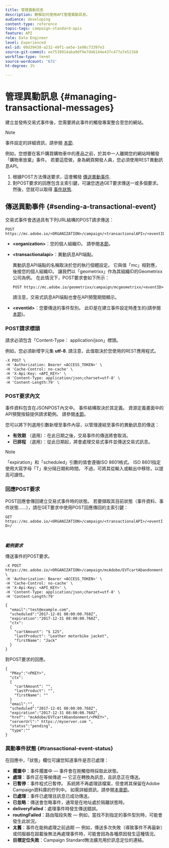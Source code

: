 ```yaml
---
title: 管理異動訊息
description: 瞭解如何使用API管理異動訊息。
audience: developing
content-type: reference
topic-tags: campaign-standard-apis
feature: API
role: Data Engineer
level: Experienced
exl-id: 00d39438-a232-49f1-ae5e-1e98c73397e3
source-git-commit: ee7539914aba9df9e7d46144e437c477a7e52168
workflow-type: tm+mt
source-wordcount: '672'
ht-degree: 3%

---
```


# 管理異動訊息 {#managing-transactional-messages}

建立並發佈交易式事件後，您需要將此事件的觸發專案整合至您的網站。

>[!NOTE]
>
>事件設定的詳細資訊，請參閱 [本節](../../channels/using/configuring-transactional-event.md).

例如，您想要在客戶購買購物車中的產品之前，於其中一人離開您的網站時觸發「購物車放棄」事件。 若要這麼做，身為網頁開發人員，您必須使用REST異動訊息API。

1. 根據POST方法傳送要求，這會觸發 [傳送異動事件](#sending-a-transactional-event).
1. 對POST要求的回應包含主索引鍵，可讓您透過GET要求傳送一或多個要求。 然後，您就可以取得 [事件狀態](#transactional-event-status).

## 傳送異動事件 {#sending-a-transactional-event}

交易式事件會透過具有下列URL結構的POST請求傳送：

```
POST https://mc.adobe.io/<ORGANIZATION>/campaign/<transactionalAPI>/<eventID>
```

* **&lt;organization>**：您的個人組織ID。 請參閱[本節](../../api/using/must-read.md)。

* **&lt;transactionalapi>**：異動訊息API端點。

  異動訊息API端點的名稱取決於您的執行個體設定。 它與值「mc」相對應，後接您的個人組織ID。 讓我們以「geometrixx」作為其組織ID的Geometrixx公司為例。 在此情況下，POST要求會如下所示：

  `POST https://mc.adobe.io/geometrixx/campaign/mcgeometrixx/<eventID>`

  請注意，交易式訊息API端點也會在API預覽期間顯示。

* **&lt;eventid>**：您要傳送的事件型別。 此ID是在建立事件設定時產生的(請參閱 [本節](../../channels/using/configuring-transactional-event.md#creating-an-event))。

### POST請求標頭

請求必須包含「Content-Type： application/json」標頭。

例如，您必須新增字元集 **utf-8**. 請注意，此值取決於您使用的REST應用程式。

```
-X POST \
-H 'Authorization: Bearer <ACCESS_TOKEN>' \
-H 'Cache-Control: no-cache' \
-H 'X-Api-Key: <API_KEY>' \
-H 'Content-Type: application/json;charset=utf-8' \
-H 'Content-Length:79' \
```

### POST要求內文

事件資料包含在JSONPOST內文中。 事件結構取決於其定義。 資源定義畫面中的API預覽按鈕提供請求範例。 請參閱[本節](../../channels/using/publishing-transactional-event.md#previewing-and-publishing-the-event)。

您可以將下列選用引數新增至事件內容，以管理連結至事件的異動訊息的傳送：

* **有效期** （選用）：在此日期之後，交易事件的傳送將會取消。
* **已排程** （選用）：從此日期起，將會處理交易式事件並傳送交易式訊息。

>[!NOTE]
>
>「expiration」和「scheduled」引數的值會遵循ISO 8601格式。 ISO 8601指定使用大寫字母「T」來分隔日期和時間。 不過，可將其從輸入或輸出中移除，以提高可讀性。

### 回應POST要求

POST回應會傳回建立交易式事件時的狀態。 若要擷取其目前狀態（事件資料、事件狀態……），請在GET要求中使用POST回應傳回的主索引鍵：

`GET https://mc.adobe.io/<ORGANIZATION>/campaign/<transactionalAPI>/<eventID>/`

<br/>

***範例要求***

傳送事件的POST要求。

```
-X POST https://mc.adobe.io/<ORGANIZATION>/campaign/mcAdobe/EVTcartAbandonment \
-H 'Authorization: Bearer <ACCESS_TOKEN>' \
-H 'Cache-Control: no-cache' \
-H 'X-Api-Key: <API_KEY>' \
-H 'Content-Type: application/json;charset=utf-8' \
-H 'Content-Length:79'

{
  "email":"test@example.com",
  "scheduled":"2017-12-01 08:00:00.768Z",
  "expiration":"2017-12-31 08:00:00.768Z",
  "ctx":
  {
    "cartAmount": "$ 125",
    "lastProduct": "Leather motorbike jacket",
    "firstName": "Jack"
  }
}
```

對POST要求的回應。

```
{
  "PKey":"<PKEY>",
  "ctx":
  {
    "cartAmount": "",
    "lastProduct": "",
    "firstName": ""
  }
  "email":"",
  "scheduled":"2017-12-01 08:00:00.768Z",
  "expiration":"2017-12-31 08:00:00.768Z",
  "href": "mcAdobe/EVTcartAbandonment/<PKEY>",
  "serverUrl":" https://myserver.com ",
  "status":"pending",
  "type":""
}
```

### 異動事件狀態 {#transactional-event-status}

在回應中，「狀態」欄位可讓您知道事件是否已處理：

* **擱置中**：事件擱置中 — 事件會在剛觸發時採取此狀態。
* **處理**：事件正在等候傳遞 — 它正在轉換為訊息，且訊息正在傳送。
* **已暫停**：事件程式已暫停。 系統將不再處理該檔案，但會將其保留在Adobe Campaign資料庫的佇列中。 如需詳細資訊，請參閱[本章節](../../channels/using/publishing-transactional-message.md#suspending-a-transactional-message-publication)。
* **已處理**：事件已處理且訊息已成功傳送。
* **已忽略**：傳送會忽略事件，通常是在地址處於隔離狀態時。
* **deliveryFailed**：處理事件時發生傳送錯誤。
* **routingFailed**：路由階段失敗 — 例如，當找不到指定的事件型別時，可能會發生此狀況。
* **太舊**：事件在能夠處理之前過期 — 例如，傳送多次失敗（導致事件不再最新）或伺服器在超載後無法再處理事件時，可能會因為各種原因發生這種情況。
* **目標定位失敗**：Campaign Standard無法擴充用於訊息定位的連結。
